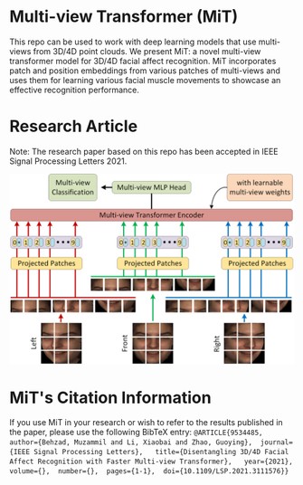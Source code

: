 # Multi-view Transformer (MiT)
This repo can be used to work with deep learning models that use multi-views from 3D/4D point clouds. We present MiT: a novel multi-view transformer model for 3D/4D facial affect recognition. MiT incorporates patch and position embeddings from various patches of multi-views and uses them for learning various facial muscle movements to showcase an effective recognition performance.


# Research Article
Note: The research paper based on this repo has been accepted in IEEE Signal Processing Letters 2021.

<img src="transformer.png">


# MiT's Citation Information
If you use MiT in your research or wish to refer to the results published in the paper, please use the following BibTeX entry:
```@ARTICLE{9534485,  author={Behzad, Muzammil and Li, Xiaobai and Zhao, Guoying},  journal={IEEE Signal Processing Letters},   title={Disentangling 3D/4D Facial Affect Recognition with Faster Multi-view Transformer},   year={2021},  volume={},  number={},  pages={1-1},  doi={10.1109/LSP.2021.3111576}}```
